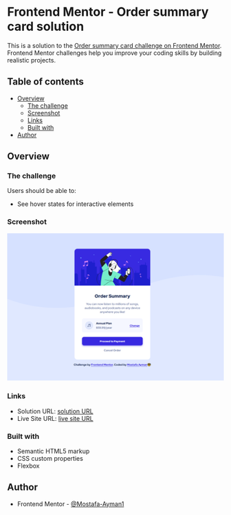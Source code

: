 # Frontend Mentor - Order summary card solution

This is a solution to the [Order summary card challenge on Frontend Mentor](https://www.frontendmentor.io/challenges/order-summary-component-QlPmajDUj). Frontend Mentor challenges help you improve your coding skills by building realistic projects. 

## Table of contents

- [Overview](#overview)
  - [The challenge](#the-challenge)
  - [Screenshot](#screenshot)
  - [Links](#links)
  - [Built with](#built-with)
- [Author](#author)


## Overview

### The challenge

Users should be able to:

- See hover states for interactive elements

### Screenshot

![](images/Screenshot%202023-02-17%20075100.png)

### Links

- Solution URL: [solution URL](https://www.frontendmentor.io/solutions/ordersummarycomponentmain-A9eyTs2h5c)
- Live Site URL: [live site URL](https://mostafa-ayman1.github.io/order-summary-component-main/)



### Built with

- Semantic HTML5 markup
- CSS custom properties
- Flexbox


## Author

- Frontend Mentor - [@Mostafa-Ayman1](https://www.frontendmentor.io/profile/Mostafa-Ayman1)

